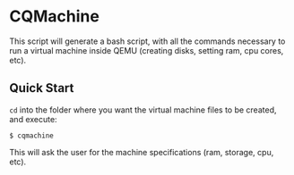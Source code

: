 # CQMachine

This script will generate a bash script, with all the commands necessary to run a virtual machine inside QEMU (creating disks, setting ram, cpu cores, etc).

## Quick Start

`cd` into the folder where you want the virtual machine files to be created, and execute:
```console
$ cqmachine
```
This will ask the user for the machine specifications (ram, storage, cpu, etc).
